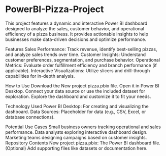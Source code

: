 # PowerBI-Pizza-Project
This project features a dynamic and interactive Power BI dashboard designed to analyze the sales, customer behavior, and operational efficiency of a pizza business. It provides actionable insights to help businesses make data-driven decisions and optimize performance.

Features
Sales Performance: Track revenue, identify best-selling pizzas, and analyze sales trends over time.
Customer Insights: Understand customer preferences, segmentation, and purchase behavior.
Operational Metrics: Evaluate order fulfillment efficiency and branch performance (if applicable).
Interactive Visualizations: Utilize slicers and drill-through capabilities for in-depth analysis.

How to Use
Download the New project pizza.pbix file.
Open it in Power BI Desktop.
Connect your data source or use the included dataset for exploration.
Explore the dashboard and customize it to fit your needs.

Technology Used
Power BI Desktop: For creating and visualizing the dashboard.
Data Sources: Placeholder for data (e.g., CSV, Excel, or database connections).

Potential Use Cases
Small business owners tracking operational and sales performance.
Data analysts exploring interactive dashboard design.
Marketing teams designing campaigns based on customer insights.
Repository Contents
New project pizza.pbix: The Power BI dashboard file.
(Optional) Add supporting files like datasets or documentation here.


